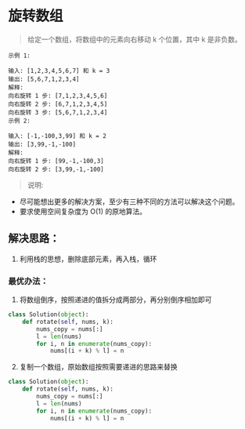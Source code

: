 # 旋转数组

> 给定一个数组，将数组中的元素向右移动 k 个位置，其中 k 是非负数。

```
示例 1:

输入: [1,2,3,4,5,6,7] 和 k = 3
输出: [5,6,7,1,2,3,4]
解释:
向右旋转 1 步: [7,1,2,3,4,5,6]
向右旋转 2 步: [6,7,1,2,3,4,5]
向右旋转 3 步: [5,6,7,1,2,3,4]
示例 2:

输入: [-1,-100,3,99] 和 k = 2
输出: [3,99,-1,-100]
解释:
向右旋转 1 步: [99,-1,-100,3]
向右旋转 2 步: [3,99,-1,-100]
```

> 说明:
- 尽可能想出更多的解决方案，至少有三种不同的方法可以解决这个问题。
- 要求使用空间复杂度为 O(1) 的原地算法。


## 解决思路：
1. 利用栈的思想，删除底部元素，再入栈，循环


### 最优办法：
1. 将数组倒序，按照递进的值拆分成两部分，再分别倒序相加即可
```python
class Solution(object):
    def rotate(self, nums, k):
        nums_copy = nums[:]
        l = len(nums)
        for i, n in enumerate(nums_copy):
            nums[(i + k) % l] = n
```

2. 复制一个数组，原始数组按照需要递进的思路来替换
```python
class Solution(object):
    def rotate(self, nums, k):
        nums_copy = nums[:]
        l = len(nums)
        for i, n in enumerate(nums_copy):
            nums[(i + k) % l] = n
```